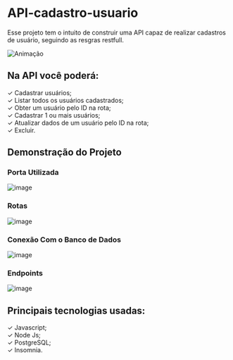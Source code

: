 # API-cadastro-usuario

Esse projeto tem o intuito de construir uma API capaz de realizar cadastros de usuário, seguindo as resgras restfull.

![Animação](https://user-images.githubusercontent.com/63027260/184759784-eaaf9051-c402-4194-a258-771334677166.gif)

## Na API você poderá:
✓ Cadastrar usuários;
<br>
✓ Listar todos os usuários cadastrados;
<br>
✓ Obter um usuário pelo ID na rota;
<br>
✓ Cadastrar 1 ou mais usuários;
<br>
✓ Atualizar dados de um usuário pelo ID na rota;
<br>
✓ Excluir.

## Demonstração do Projeto

### Porta Utilizada
![image](https://user-images.githubusercontent.com/63027260/184758245-7f68eff2-9b32-40c9-9397-2f53d93412b4.png)

### Rotas
![image](https://user-images.githubusercontent.com/63027260/184757258-2c8cfc22-8f75-40a9-a0ee-b83656a3beb4.png)

### Conexão Com o Banco de Dados
![image](https://user-images.githubusercontent.com/63027260/184758347-cb5a1cfe-fe09-4cbf-a84a-3d7eb0dd7661.png)

### Endpoints
![image](https://user-images.githubusercontent.com/63027260/184759139-c07aa464-6c35-4752-a385-07328b4cc55c.png)



## Principais tecnologias usadas:

✓ Javascript;
<br>
✓ Node Js;
<br>
✓ PostgreSQL;
<br>
✓ Insomnia.
